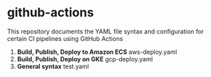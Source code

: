 # github-actions

This repository documents the YAML file syntax and configuration for certain CI pipelines using GitHub Actions 
1. **Build, Publish, Deploy to Amazon ECS**
aws-deploy.yaml
2. **Build, Publish, Deploy on GKE**
gcp-deploy.yaml
3. **General syntax**
test.yaml
